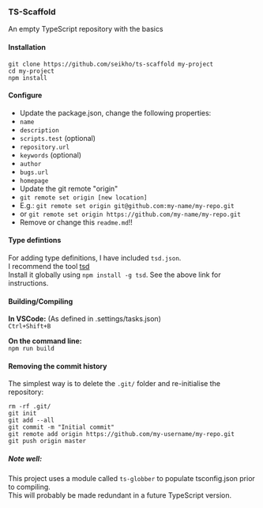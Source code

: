 ### TS-Scaffold
An empty TypeScript repository with the basics

#### Installation
```
git clone https://github.com/seikho/ts-scaffold my-project
cd my-project
npm install
```

#### Configure
- Update the package.json, change the following properties:
 - `name`
 - `description`
 - `scripts.test` (optional)
 - `repository.url` 
 - `keywords` (optional)
 - `author`
 - `bugs.url`
 - `homepage`
- Update the git remote "origin"
 - `git remote set origin [new location]`
 - E.g.: `git remote set origin git@github.com:my-name/my-repo.git`
 - or `git remote set origin https://github.com/my-name/my-repo.git`
- Remove or change this `readme.md`!!

#### Type defintions
For adding type definitions, I have included `tsd.json`.  
I recommend the tool [tsd](https://github.com/DefinitelyTyped/tsd)  
Install it globally using `npm install -g tsd`. See the above link for instructions.
 
#### Building/Compiling
**In VSCode:** (As defined in .settings/tasks.json)  
`Ctrl+Shift+B`


**On the command line:**  
`npm run build`

#### Removing the commit history
The simplest way is to delete the `.git/` folder and re-initialise the repository:
```
rm -rf .git/
git init
git add --all
git commit -m "Initial commit"
git remote add origin https://github.com/my-username/my-repo.git
git push origin master
```


##### Note well:
This project uses a module called `ts-globber` to populate tsconfig.json prior to compiling.  
This will probably be made redundant in a future TypeScript version.
